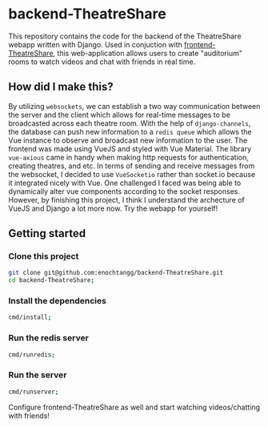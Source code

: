# backend-TheatreShare

This repository contains the code for the backend of the TheatreShare webapp written with Django. 
Used in conjuction with [frontend-TheatreShare](https://github.com/enochtangg/frontend-TheatreShare), 
this web-application allows users to create "auditorium" rooms to watch videos and chat with friends in real time.

## How did I make this?
By utilizing `websockets`, we can establish a two way communication between the server and the client which
allows for real-time messages to be broadcasted across each theatre room. With the help of `django-channels`, the database
can push new information to a `redis queue` which allows the Vue instance to observe and broadcast new information 
to the user. The frontend was made using VueJS and styled with Vue Material. The library `vue-axious` came in handy when making http requests for authentication, creating theatres, and etc. In terms of sending and receive messages from the websocket, I decided to use `VueSocketio` rather than socket.io because it integrated nicely with Vue. One challenged I
faced was being able to dynamically alter vue components according to the socket responses. However, by finishing this project, I think I understand the archecture of VueJS and Django a lot more now. Try the webapp for yourself!

## Getting started

### Clone this project

```bash
git clone git@github.com:enochtangg/backend-TheatreShare.git
cd backend-TheatreShare;
```

### Install the dependencies

```bash
cmd/install;
```

### Run the redis server

```bash
cmd/runredis;
```

### Run the server

```bash
cmd/runserver;
```

Configure frontend-TheatreShare as well and start watching videos/chatting with friends!
